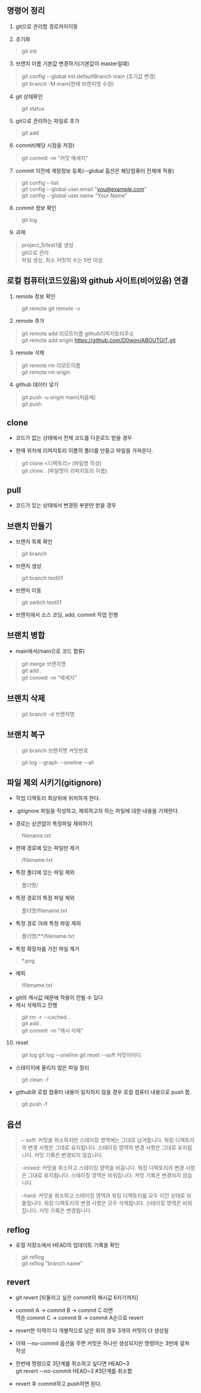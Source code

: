## 명령어 정리

1. git으로 관리할 경로까지이동

2. 초기화
> git init

3. 브랜치 이름 기본값 변경하기(기본값이 master일떄)
> git config --global init.defaultBranch main (초기값 변경) <br>
> git branch -M main(현재 브랜치명 수정)

4. git 상태확인
> git status

5. git으로 관리하는 파일로 추가
> git add

6. commit(해당 시점을 저장)
> git commit -m "커밋 메세지"

7. commit 이전에 계정정보 등록(--global 옵션은 해당컴퓨터 전체에 적용)
>  git config --list <br>
>  git config --global user.email "you@example.com" <br>
>  git config --global user.name "Your Name"

8. commit 정보 확인
> git log

9. 과제
> project_5/test1를 생성 <br>
> git으로 관리 <br>
> 파일 생성, 최소 커밋의 수는 5번 이상


## 로컬 컴퓨터(코드있음)와 github 사이트(비어있음) 연결

1. remote 정보 확인
> git remote
> git remote -v

2. remote 추가
> git remote add 리모트이름 github리퍼지토리주소 <br>
> git remote add origin https://github.com/D0won/ABOUTGIT.git

3. remote 삭제
> git remote rm 리모트이름 <br>
> git remote rm origin

4. github 데이터 넣기
> git push -u origin main(처음에) <br>
> git push


## clone
- 코드가 없는 상태에서 전체 코드를 다운로드 받을 경우

- 현재 위치에 리퍼지토리 이름의 폴더를 만들고 파일을 가져온다.
> git clone <git-remote-url> <디렉토리> (파일명 작성) <br>
> git clone <git-remote-url> . (파일명이 리퍼지토리 이름)

## pull
- 코드가 있는 상태에서 변경된 부분만 받을 경우

## 브랜치 만들기
- 브랜치 목록 확인
> git branch

- 브랜치 생성
> git branch test01

- 브랜치 이동
> git switch test01

- 브랜치에서 소스 코딩, add, commit 작업 진행

## 브랜치 병합

- main에서(main으로 코드 합류)
> git merge 브랜치명 <br>
> git add . <br>
> git commit -m "메세지"

## 브랜치 삭제
> git branch -d 브랜치명

## 브랜치 복구
> git branch 브랜치명 커밋번호

> git log --graph --oneline --all

## 파일 제외 시키기(gitignore)

- 작업 디렉토리 최상위에 위치하게 한다.
- .gitignore 파일을 작성하고, 제외하고자 하는 파일에 대한 내용을 기재한다.

- 경로는 상관없이 특정파일 제외하기
> filename.txt

- 현재 경로에 있는 파일만 제거
> /filename.txt

- 특정 폴더에 있는 파일 제외
> 폴더명/

- 특정 경로의 특정 파일 제외
> 폴더명/filename.txt

- 특정 경로 아래 특정 파일 제외
> 폴더명/**/filename.txt

- 특정 확장자를 가진 파일 제거
> *.png

- 예외
> !filename.txt

- git의 캐시값 때문에 적용이 안될 수 있다
- 캐시 삭제하고 진행
> git rm -r --cached . <br>
> git add . <br>
> git commit -m "캐시 삭제"

10. reset

> git log
> git log --oneline
> git reset --soft 커밋아이디

- 스테이지에 올리지 않은 파일 정리
> git clean -f     

- github와 로컬 컴퓨터 내용이 일치하지 않을 경우 로컬 컴퓨터 내용으로 push 함.
> git push -f       

## 옵션
> – soft: 커밋을 취소하지만 스테이징 영역에는 그대로 남겨둡니다.
> 워킹 디렉토리의 변경 사항은 그대로 유지됩니다.
> 스테이징 영역의 변경 사항은 그대로 유지됩니다.
> 커밋 기록은 변경되지 않습니다.

> –mixed: 커밋을 취소하고 스테이징 영역을 비웁니다.
> 워킹 디렉토리의 변경 사항은 그대로 유지됩니다.
> 스테이징 영역은 비워집니다.
> 커밋 기록은 변경되지 않습니다.

> –hard: 커밋을 취소하고 스테이징 영역과 워킹 디렉토리를 모두 이전 상태로 되돌립니다.
> 워킹 디렉토리의 변경 사항은 모두 삭제됩니다.
> 스테이징 영역은 비워집니다.
> 커밋 기록은 변경됩니다.

## reflog
- 로컬 저장소에서 HEAD의 업데이트 기록을 확인

> git reflog <br>
> git reflog "branch name"

## revert
- git revert [되돌리고 싶은 commit의 해시값 6자기까지]

- commit A -> commit B -> commit C 라면 <br>
역순 commit C -> commit B -> commit A순으로 revert

- revert한 이력이 다 개별적으로 남은 위의 경우 3개의 커밋이 더 생성됨
- 이때 --no-commit 옵션을 주면 커밋은 하나만 생성되지만 명령어는 3번에 걸쳐 작성

- 한번에 명령으로 3단계를 취소하고 싶다면 HEAD~3 <br>
git revert --no-commit HEAD~3 #3단계를 취소함

- revert 후 commit하고 push하면 된다.